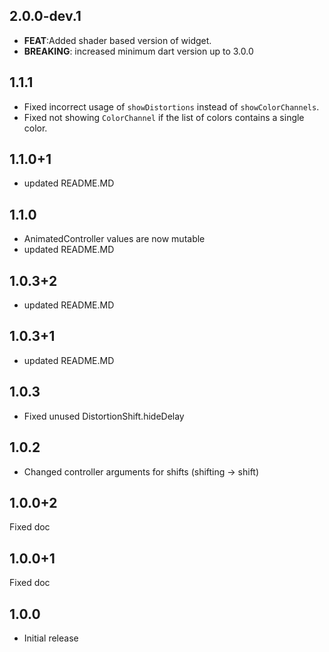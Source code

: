 ## 2.0.0-dev.1

* **FEAT**:Added shader based version of widget.
* **BREAKING**: increased minimum dart version up to 3.0.0

## 1.1.1

* Fixed incorrect usage of `showDistortions` instead of `showColorChannels`.
* Fixed not showing `ColorChannel` if the list of colors contains a single color.

## 1.1.0+1

* updated README.MD

## 1.1.0

* AnimatedController values are now mutable
* updated README.MD

## 1.0.3+2

* updated README.MD

## 1.0.3+1

* updated README.MD

## 1.0.3

* Fixed unused DistortionShift.hideDelay

## 1.0.2

* Changed controller arguments for shifts (shifting -> shift)

## 1.0.0+2

Fixed doc
## 1.0.0+1

Fixed doc

## 1.0.0

* Initial release
